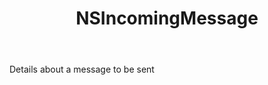 ﻿---
uid: crmscript_ref_NSIncomingMessage
title: NSIncomingMessage
intellisense: Void.NSIncomingMessage
keywords: NSIncomingMessage
so.topic: reference
---

Details about a message to be sent
